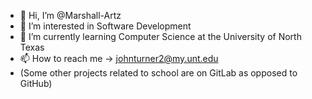 - 👋 Hi, I’m @Marshall-Artz
- 👀 I’m interested in Software Development
- 🌱 I’m currently learning Computer Science at the University of North Texas
- 📫 How to reach me -> johnturner2@my.unt.edu
- (Some other projects related to school are on GitLab as opposed to GitHub)
